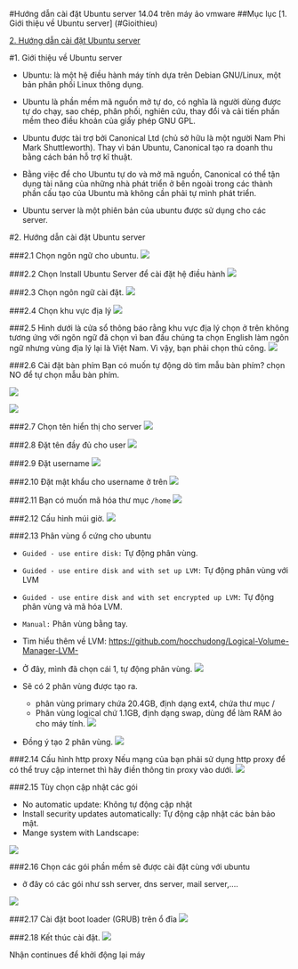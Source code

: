 #Hướng dẫn cài đặt Ubuntu server 14.04 trên máy ảo vmware
##Mục lục
[1. Giới thiệu về Ubuntu server] (#Gioithieu)

[2. Hướng dẫn cài đặt Ubuntu server](#Caidat)


<a name="Gioithieu"></a>
#1. Giới thiệu về Ubuntu server

* Ubuntu: là một hệ điều hành máy tính dựa trên Debian GNU/Linux, một bản phân phối Linux thông dụng.
* Ubuntu là phần mềm mã nguồn mở tự do, có nghĩa là người dùng được tự do chạy, sao chép, phân phối, nghiên cứu, thay đổi và cải tiến phần mềm theo điều khoản của giấy phép GNU GPL.
* Ubuntu được tài trợ bởi Canonical Ltd (chủ sở hữu là một người Nam Phi Mark Shuttleworth). Thay vì bán Ubuntu, Canonical tạo ra doanh thu bằng cách bán hỗ trợ kĩ thuật.
* Bằng việc để cho Ubuntu tự do và mở mã nguồn, Canonical có thể tận dụng tài năng của những nhà phát triển ở bên ngoài trong các thành phần cấu tạo của Ubuntu mà không cần phải tự mình phát triển.

* Ubuntu server là một phiên bản của ubuntu được sử dụng cho các server.

<a name="Caidat"></a>
#2. Hướng dẫn cài đặt Ubuntu server

###2.1 Chọn ngôn ngữ cho ubuntu.
![](http://i.imgur.com/Xnj3Gkj.png)

###2.2 Chọn Install Ubuntu Server để cài đặt hệ điều hành
![](http://i.imgur.com/IZjhvlc.png)

###2.3 Chọn ngôn ngữ cài đặt.
![](http://i.imgur.com/FNrn6E4.png)

###2.4 Chọn khu vực địa lý
![](http://i.imgur.com/jw5OHEm.png)

###2.5 
Hình dưới là cửa sổ thông báo rằng khu vực địa lý chọn ở trên không tương ứng với ngôn ngữ đã chọn vì ban đầu chúng ta chọn English làm ngôn ngữ nhưng vùng địa lý lại là Việt Nam.
Vì vậy, bạn phải chọn thủ công.
![](http://i.imgur.com/LYEfQ4c.png)


###2.6 Cài đặt bàn phím
Bạn có muốn tự động dò tìm mẫu bàn phím? chọn NO để tự chọn mẫu bàn phím.

![](http://i.imgur.com/XkexRMn.png)

![](http://i.imgur.com/OA7Iu5p.png)

###2.7 Chọn tên hiển thị cho server
![](http://i.imgur.com/byCwqhJ.png)

###2.8 Đặt tên đầy đủ cho user
![](http://i.imgur.com/Rc6Kc7d.png)

###2.9 Đặt username
![](http://i.imgur.com/WFS14MX.png)

###2.10 Đặt mật khẩu cho username ở trên
![](http://i.imgur.com/6jF3nwh.png)

###2.11 Bạn có muốn mã hóa thư mục `/home`
![](http://i.imgur.com/oC5kDJ8.png)

###2.12 Cấu hình múi giờ.
![](http://i.imgur.com/f7RqdiX.png)

###2.13 Phân vùng ổ cứng cho ubuntu
* `Guided - use entire disk:` Tự động phân vùng.
* `Guided - use entire disk and with set up LVM:` Tự động phân vùng với LVM
* `Guided - use entire disk and with set encrypted up LVM:` Tự động phân vùng và mã hóa LVM.
* `Manual:` Phân vùng bằng tay.
* Tìm hiểu thêm về LVM: https://github.com/hocchudong/Logical-Volume-Manager-LVM-

* Ở đây, mình đã chọn cái 1, tự động phân vùng.
![](http://i.imgur.com/u46HwLZ.png)

* Sẽ có 2 phân vùng được tạo ra.
	* phân vùng primary chứa 20.4GB, định dạng ext4, chứa thư mục /
	* Phân vùng logical chứ 1.1GB, định dạng swap, dùng để làm RAM ảo cho máy tính.
![](http://i.imgur.com/TSjhhgv.png)

* Đồng ý tạo 2 phân vùng.
![](http://i.imgur.com/UIVatnd.png)

###2.14 Cấu hình http proxy
Nếu mạng của bạn phải sử dụng http proxy để có thể truy cập internet thì hãy điền thông tin proxy vào dưới.
![](http://i.imgur.com/j8IjBUD.png)

###2.15 Tùy chọn cập nhật các gói
* No automatic update: Không tự động cập nhật
* Install security updates automatically: Tự động cập nhật các bản bảo mật.
* Mange system with Landscape: 

![](http://i.imgur.com/Rbe54q2.png)

###2.16 Chọn các gói phần mềm sẽ được cài đặt cùng với ubuntu
* ở đây có các gói như ssh server, dns server, mail server,.... 

![](http://i.imgur.com/6ra1jJF.jpg)

###2.17 Cài đặt boot loader (GRUB) trên ổ đĩa
![](http://i.imgur.com/0mo1DOU.png)

###2.18 Kết thúc cài đặt.
![](http://i.imgur.com/kavUbyY.png)

Nhận continues để khởi động lại máy
